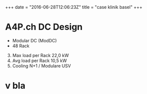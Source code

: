 +++
date = "2016-06-28T12:06:23Z"
title = "case klinik basel"
+++

# A4P.ch DC Design

+ Modular DC (ModDC)  
+ 48 Rack 
3. Max load per Rack 22,0 kW
4. Avg load per Rack 10,5 kW
1. Cooling N+1 / Modulare USV



# v bla